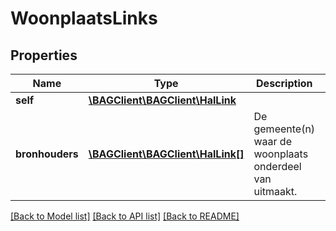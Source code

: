 # WoonplaatsLinks

## Properties
Name | Type | Description | Notes
------------ | ------------- | ------------- | -------------
**self** | [**\BAGClient\BAGClient\HalLink**](HalLink.md) |  | 
**bronhouders** | [**\BAGClient\BAGClient\HalLink[]**](HalLink.md) | De gemeente(n) waar de woonplaats onderdeel van uitmaakt. | [optional] 

[[Back to Model list]](../../README.md#documentation-for-models) [[Back to API list]](../../README.md#documentation-for-api-endpoints) [[Back to README]](../../README.md)

